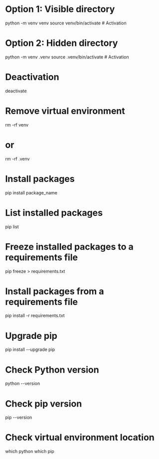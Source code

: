 # Option 1: Visible directory

python -m venv venv
source venv/bin/activate # Activation

# Option 2: Hidden directory

python -m venv .venv
source .venv/bin/activate # Activation

# Deactivation

deactivate

# Remove virtual environment

rm -rf venv

# or

rm -rf .venv

# Install packages

pip install package_name

# List installed packages

pip list

# Freeze installed packages to a requirements file

pip freeze > requirements.txt

# Install packages from a requirements file

pip install -r requirements.txt

# Upgrade pip

pip install --upgrade pip

# Check Python version

python --version

# Check pip version

pip --version

# Check virtual environment location

which python
which pip
